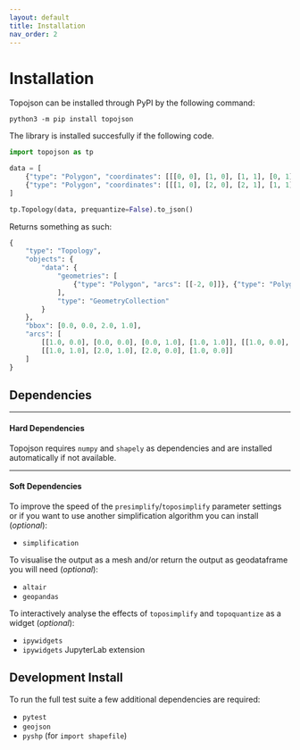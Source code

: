 ```yaml
---
layout: default
title: Installation
nav_order: 2
---
```


# Installation

Topojson can be installed through PyPI by the following command:

```
python3 -m pip install topojson
```

The library is installed succesfully if the following code.

```python
import topojson as tp

data = [
    {"type": "Polygon", "coordinates": [[[0, 0], [1, 0], [1, 1], [0, 1], [0, 0]]]},
    {"type": "Polygon", "coordinates": [[[1, 0], [2, 0], [2, 1], [1, 1], [1, 0]]]}
]

tp.Topology(data, prequantize=False).to_json()
```
Returns something as such:

```python
{
    "type": "Topology",
    "objects": {
        "data": {
            "geometries": [
                {"type": "Polygon", "arcs": [[-2, 0]]}, {"type": "Polygon", "arcs": [[1, 2]]}
            ],
            "type": "GeometryCollection"
        }
    },
    "bbox": [0.0, 0.0, 2.0, 1.0],
    "arcs": [
        [[1.0, 0.0], [0.0, 0.0], [0.0, 1.0], [1.0, 1.0]], [[1.0, 0.0], [1.0, 1.0]],
        [[1.0, 1.0], [2.0, 1.0], [2.0, 0.0], [1.0, 0.0]]
    ]
}
```

## Dependencies
* * *
#### Hard Dependencies
Topojson requires `numpy` and `shapely` as dependencies and are installed automatically if not available.
* * *
#### Soft Dependencies

To improve the speed of the `presimplify`/`toposimplify` parameter settings or if you want to use another simplification algorithm you can install (_optional_):

- `simplification`

To visualise the output as a mesh and/or return the output as geodataframe you will need (_optional_):

- `altair`
- `geopandas`

To interactively analyse the effects of `toposimplify` and `topoquantize` as a widget (_optional_):

- `ipywidgets`
- `ipywidgets` JupyterLab extension


## Development Install

To run the full test suite a few additional dependencies are required:

- `pytest`
- `geojson`
- `pyshp` (for `import shapefile`)
